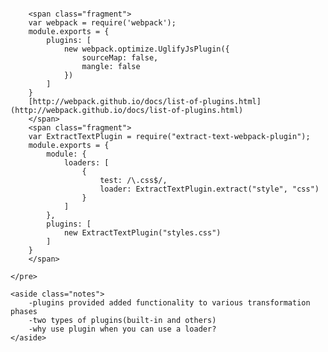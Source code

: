 <section>
    <pre class="">

        <span class="fragment">
        var webpack = require('webpack');
        module.exports = {
            plugins: [
                new webpack.optimize.UglifyJsPlugin({
                    sourceMap: false,
                    mangle: false
                })
            ]
        }
        [http://webpack.github.io/docs/list-of-plugins.html](http://webpack.github.io/docs/list-of-plugins.html)
        </span>
        <span class="fragment">
        var ExtractTextPlugin = require("extract-text-webpack-plugin");
        module.exports = {
            module: {
                loaders: [
                    {
                        test: /\.css$/,
                        loader: ExtractTextPlugin.extract("style", "css")
                    }
                ]
            },
            plugins: [
                new ExtractTextPlugin("styles.css")
            ]
        }
        </span>

    </pre>

    <aside class="notes">
        -plugins provided added functionality to various transformation phases
        -two types of plugins(built-in and others)
        -why use plugin when you can use a loader?
    </aside>
</section>
